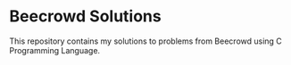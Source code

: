 # Beecrowd Solutions

This repository contains my solutions to problems from Beecrowd using C Programming Language.
